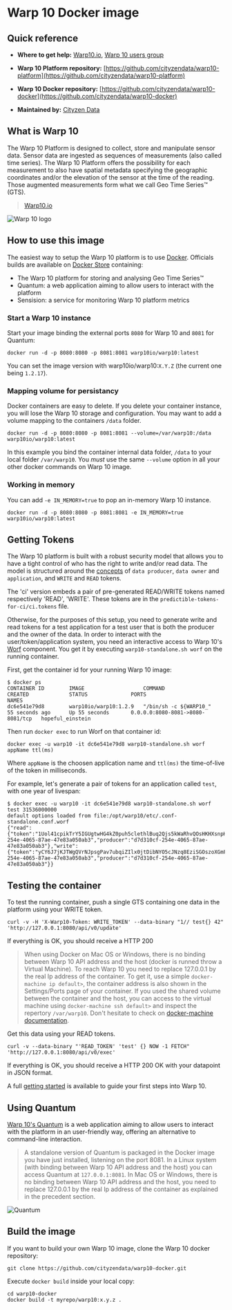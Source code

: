# Warp 10 Docker image

## Quick reference

- **Where to get help:** [Warp10.io](https://warp10.io), [Warp 10 users group](https://groups.google.com/group/warp10-users)

- **Warp 10 Platform repository:** [https://github.com/cityzendata/warp10-platform](https://github.com/cityzendata/warp10-platform)

- **Warp 10 Docker repository:** [https://github.com/cityzendata/warp10-docker](https://github.com/cityzendata/warp10-docker)

- **Maintained by:** [Cityzen Data](http://www.cityzendata.com/)

## What is Warp 10

The Warp 10 Platform is designed to collect, store and manipulate sensor data. Sensor data are ingested as sequences of measurements (also called time series). The Warp 10 Platform offers the possibility for each measurement to also have spatial metadata specifying the geographic coordinates and/or the elevation of the sensor at the time of the reading. Those augmented measurements form what we call Geo Time Series™ (GTS).
> [Warp10.io](https://warp10.io)

![Warp 10 logo](https://cdn-images-1.medium.com/max/800/0*ajCaRkg8gvcsZtXl.png)

## How to use this image

The easiest way to setup the Warp 10 platform is to use [Docker](https://www.docker.com/). Officials builds are available on [Docker Store](https://store.docker.com/community/images/warp10io/warp10) containing:

- The Warp 10 platform for storing and analysing Geo Time Series™
- Quantum:  a web application aiming to allow users to interact with the platform
- Sensision: a service for monitoring Warp 10 platform metrics

### Start a Warp 10 instance

Start your image binding the external ports `8080` for Warp 10 and `8081` for Quantum:

```console
docker run -d -p 8080:8080 -p 8081:8081 warp10io/warp10:latest
```

You can set the image version with warp10io/warp10:`X.Y.Z` (the current one being `1.2.17`).

### Mapping volume for persistancy

Docker containers are easy to delete. If you delete your container instance, you will lose the Warp 10 storage and configuration. You may want to add a volume mapping to the containers `/data` folder.

```console
docker run -d -p 8080:8080 -p 8081:8081 --volume=/var/warp10:/data warp10io/warp10:latest
```

In this example you bind the container internal data folder, `/data` to your local folder `/var/warp10`.
You *must* use the same `--volume` option in all your other docker commands on Warp 10 image.

### Working in memory

You can add `-e IN_MEMORY=true` to pop an in-memory Warp 10 instance.

```console
docker run -d -p 8080:8080 -p 8081:8081 -e IN_MEMORY=true warp10io/warp10:latest
```

<!--
### Continuous Integration

A 'Continuous Integration' version is available on Dockerhub with the 'ci' suffix. This version embeds a pair of READ/WRITE tokens named respectively 'READ', 'WRITE'. -->

## Getting Tokens

The Warp 10 platform is built with a robust security model that allows you to have a tight control of who has the right to write and/or read data. The model is structured around the [concepts](http://www.warp10.io//introduction/concepts) of `data producer`, `data owner` and `application`, and `WRITE` and `READ` tokens.

The 'ci' version embeds a pair of pre-generated READ/WRITE tokens named respectively 'READ', 'WRITE'. These tokens are in the `predictible-tokens-for-ci/ci.tokens` file.

Otherwise, for the purposes of this setup, you need to generate write and read tokens for a test application for a test user that is both the producer and the owner of the data. In order to interact with the user/token/application system, you need an interactive access to Warp 10's [Worf](http://www.warp10.io/tools/worf) component. You get it by executing `warp10-standalone.sh worf` on the running container.

First, get the container id for your running Warp 10 image:

```console
$ docker ps
CONTAINER ID        IMAGE                   COMMAND                  CREATED             STATUS              PORTS                              NAMES
dc6e541e79d8        warp10io/warp10:1.2.9   "/bin/sh -c ${WARP10_"   55 seconds ago      Up 55 seconds       0.0.0.0:8080-8081->8080-8081/tcp   hopeful_einstein
```

Then run `docker exec` to run Worf on that container id:

```console
docker exec -u warp10 -it dc6e541e79d8 warp10-standalone.sh worf appName ttl(ms)
```

Where `appName` is the choosen application name and `ttl(ms)` the time-of-live of the token in milliseconds.

For example, let's generate a pair of tokens for an application called `test`, with one year of livespan:

```console
$ docker exec -u warp10 -it dc6e541e79d8 warp10-standalone.sh worf test 31536000000
default options loaded from file:/opt/warp10/etc/.conf-standalone.conf.worf
{"read":{"token":"1Uol41cpikTrY5IGUgtwHG4kZ0puh5clethlBuq2Qjs5kWaRhvQOsHKHXsnpH5.lU7GePUIZowFTblA5lkeuDeqFZGgzrmVp1RTWghrA.f5ahLbUVO0S2.","tokenIdent":"ef8cd2a9e3e15fd9","ttl":31536000000,"application":"test","owner":"d7d310cf-254e-4065-87ae-47e83a050ab3","producer":"d7d310cf-254e-4065-87ae-47e83a050ab3"},"write":{"token":"yCY6J7jKJTWgQVrNJpsgPav7ubqiZIlx0jtDibNYO5cJNzq8EziSGOszoXGmFgXFnXbI_Yq3WXg53ry4qXkWU4vkjK9tmE3cWccPbzWvo9c","tokenIdent":"cc3a63e7b7d5ca1b","ttl":31536000000,"application":"test","owner":"d7d310cf-254e-4065-87ae-47e83a050ab3","producer":"d7d310cf-254e-4065-87ae-47e83a050ab3"}}
```

## Testing the container

To test the running container, push a single GTS containing one data in the platform using your WRITE token.

```console
curl -v -H 'X-Warp10-Token: WRITE_TOKEN' --data-binary "1// test{} 42" 'http://127.0.0.1:8080/api/v0/update'
```

If everything is OK, you should receive a HTTP 200

> When using Docker on Mac OS or Windows, there is no binding between Warp 10 API address and the host (docker is runned throw a Virtual Machine). To reach Warp 10 you need to replace 127.0.0.1 by the real Ip address of the container. To get it, use a simple `docker-machine ip default>`, the container address is also shown in the Settings/Ports page of your container. If you used the shared volume between the container and the host, you can access to the virtual machine using `docker-machine ssh default>` and inspect the repertory `/var/warp10`. Don't hesitate to check on [docker-machine documentation](https://docs.docker.com/machine/).

Get this data using your READ tokens.

```console
curl -v --data-binary "'READ_TOKEN' 'test' {} NOW -1 FETCH" 'http://127.0.0.1:8080/api/v0/exec'
```

If everything is OK, you should receive a HTTP 200 OK with your datapoint in JSON format.

A full [getting started](http://www.warp10.io/getting-started/) is available to guide your first steps into Warp 10.

## Using Quantum

[Warp 10's Quantum](http://www.warp10.io/tools/quantum) is a web application aiming to allow users to interact with the platform in an user-friendly way, offering an alternative to command-line interaction.

> A standalone version of Quantum is packaged in the Docker image you have just installed, listening on the port 8081. In a Linux system (with binding between Warp 10 API address and the host) you can access Quantum at `127.0.0.1:8081`. In Mac OS or Windows, there is no binding between Warp 10 API address and the host, you need to replace 127.0.0.1 by the real Ip address of the container as explained in the precedent section.

![Quantum](http://www.warp10.io/img/getting-started/quantum-warpscript.png)

## Build the image

If you want to build your own Warp 10 image, clone the Warp 10 docker repository:

```console
git clone https://github.com/cityzendata/warp10-docker.git
```

Execute `docker build` inside your local copy:

```console
cd warp10-docker
docker build -t myrepo/warp10:x.y.z .
```
